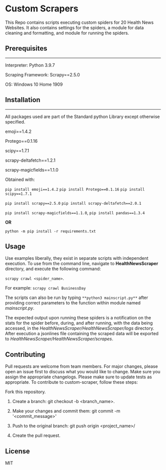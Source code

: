 # Custom Scrapers

This Repo contains scripts executing custom spiders for 20 Health News Websites. It also
contains settings for the spiders, a module for data cleaning and formatting, and module 
for running the spiders.


## Prerequisites
***
Interpreter: Python 3.9.7

Scraping Framework: Scrapy==2.5.0

OS: Windows 10 Home 1909
## Installation
***
All packages used are part of the Standard python Library except otherwise specified.

emoji==1.4.2

Protego==0.1.16

scipy==1.7.1

scrapy-deltafetch==1.2.1

scrapy-magicfields==1.1.0

Obtained with:

`pip install emoji==1.4.2`
`pip install Protego==0.1.16`
`pip install scipy==1.7.1`

`pip install scrapy==2.5.0` `pip install scrapy-deltafetch==2.0.1`

`pip install scrapy-magicfields==1.1.0`, `pip install pandas==1.3.4`

**OR**

`python -m pip install -r requirements.txt`

## Usage
Use examples liberally, they exist in separate scripts with independent execution.
To use from the command line, navigate to **HealthNewsScraper** directory, and execute
the following command:

`scrapy crawl <spider_name>`.

For example: `scrapy crawl BusinessDay`

The scripts can also be run by typing `**python3 mainscript.py**` after providing correct parameters
to the function within module named *mainscript.py*.

The expected output upon running these spiders is a notification on the stats for the spider
before, during, and after running, with the data being accessed, in the *HealthNewsScraper/HealthNewsScraper/logs* directory. After execution a jsonlines
file containing the scraped data will be exported to *HealthNewsScraper/HealthNewsScraper/scrapes*.


## Contributing
Pull requests are welcome from team members. For major changes,
please open an issue first to discuss what you would like to change.
Make sure you assign the appropriate changelogs.
Please make sure to update tests as appropriate.
To contribute to custom-scraper, follow these steps:

Fork this repository.

1. Create a branch: git checkout -b <branch_name>.

2. Make your changes and commit them: git commit -m '<commit_message>'

3. Push to the original branch: git push origin <project_name>/<location>

4. Create the pull request.


## License
MIT


